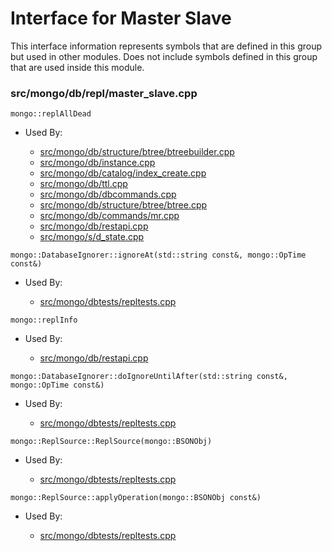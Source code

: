 
# Interface for Master Slave
This interface information represents symbols that are defined in this group but used in other modules.  Does not include symbols defined in this group that are used inside this module.

### src/mongo/db/repl/master\_slave.cpp

<div></div>

    mongo::replAllDead

- Used By:

    - [src/mongo/db/structure/btree/btreebuilder.cpp](../../../../storage/storage\_layer\_structure)
    - [src/mongo/db/instance.cpp](../../../../storage/storage\_layer\_structure)
    - [src/mongo/db/catalog/index\_create.cpp](../../../../storage/storage\_layer\_structure)
    - [src/mongo/db/ttl.cpp](../../../../queries/indexing)
    - [src/mongo/db/dbcommands.cpp](../../../../queries/database\_commands)
    - [src/mongo/db/structure/btree/btree.cpp](../../../../storage/storage\_layer\_structure)
    - [src/mongo/db/commands/mr.cpp](../../../../queries/database\_commands)
    - [src/mongo/db/restapi.cpp](../../../../network/web\_server)
    - [src/mongo/s/d\_state.cpp](../../../../sharding/sharding)

<div></div>

    mongo::DatabaseIgnorer::ignoreAt(std::string const&, mongo::OpTime const&)

- Used By:

    - [src/mongo/dbtests/repltests.cpp](../../../../tests/unit\_tests)

<div></div>

    mongo::replInfo

- Used By:

    - [src/mongo/db/restapi.cpp](../../../../network/web\_server)

<div></div>

    mongo::DatabaseIgnorer::doIgnoreUntilAfter(std::string const&, mongo::OpTime const&)

- Used By:

    - [src/mongo/dbtests/repltests.cpp](../../../../tests/unit\_tests)

<div></div>

    mongo::ReplSource::ReplSource(mongo::BSONObj)

- Used By:

    - [src/mongo/dbtests/repltests.cpp](../../../../tests/unit\_tests)

<div></div>

    mongo::ReplSource::applyOperation(mongo::BSONObj const&)

- Used By:

    - [src/mongo/dbtests/repltests.cpp](../../../../tests/unit\_tests)
